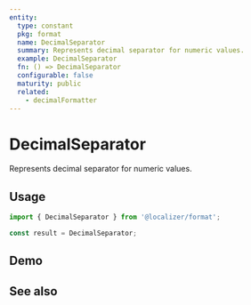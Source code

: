 ```yaml
---
entity:
  type: constant
  pkg: format
  name: DecimalSeparator
  summary: Represents decimal separator for numeric values.
  example: DecimalSeparator
  fn: () => DecimalSeparator
  configurable: false
  maturity: public
  related:
    - decimalFormatter
---
```


# DecimalSeparator <Package name="format"/>

Represents decimal separator for numeric values.

## Usage

```typescript twoslash
import { DecimalSeparator } from '@localizer/format';

const result = DecimalSeparator;
```

## Demo

<EntityDemo :args="[]" />

## See also

<Entities />
